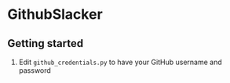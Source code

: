 # GithubSlacker
## Getting started
1. Edit `github_credentials.py` to have your GitHub username and password
